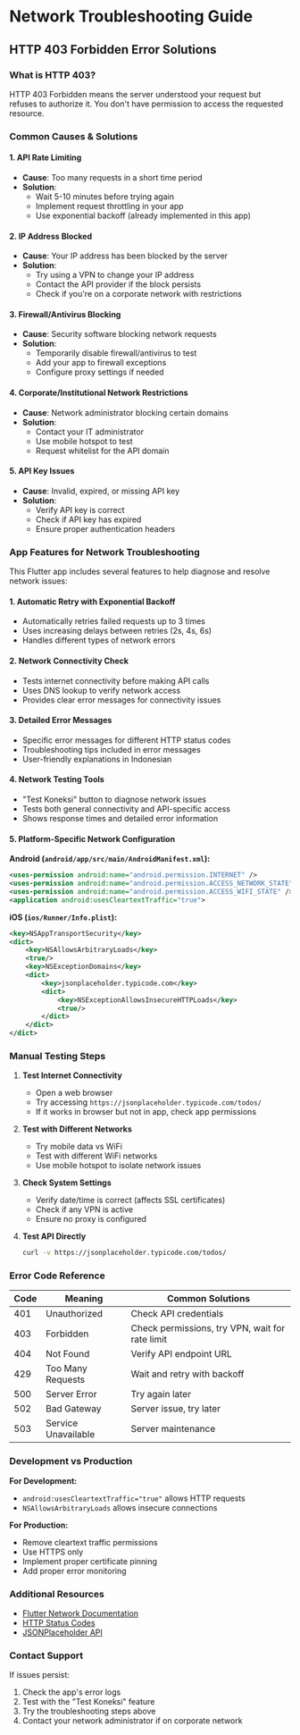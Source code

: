 # Network Troubleshooting Guide

## HTTP 403 Forbidden Error Solutions

### What is HTTP 403?
HTTP 403 Forbidden means the server understood your request but refuses to authorize it. You don't have permission to access the requested resource.

### Common Causes & Solutions

#### 1. **API Rate Limiting**
- **Cause**: Too many requests in a short time period
- **Solution**: 
  - Wait 5-10 minutes before trying again
  - Implement request throttling in your app
  - Use exponential backoff (already implemented in this app)

#### 2. **IP Address Blocked**
- **Cause**: Your IP address has been blocked by the server
- **Solution**:
  - Try using a VPN to change your IP address
  - Contact the API provider if the block persists
  - Check if you're on a corporate network with restrictions

#### 3. **Firewall/Antivirus Blocking**
- **Cause**: Security software blocking network requests
- **Solution**:
  - Temporarily disable firewall/antivirus to test
  - Add your app to firewall exceptions
  - Configure proxy settings if needed

#### 4. **Corporate/Institutional Network Restrictions**
- **Cause**: Network administrator blocking certain domains
- **Solution**:
  - Contact your IT administrator
  - Use mobile hotspot to test
  - Request whitelist for the API domain

#### 5. **API Key Issues**
- **Cause**: Invalid, expired, or missing API key
- **Solution**:
  - Verify API key is correct
  - Check if API key has expired
  - Ensure proper authentication headers

### App Features for Network Troubleshooting

This Flutter app includes several features to help diagnose and resolve network issues:

#### 1. **Automatic Retry with Exponential Backoff**
- Automatically retries failed requests up to 3 times
- Uses increasing delays between retries (2s, 4s, 6s)
- Handles different types of network errors

#### 2. **Network Connectivity Check**
- Tests internet connectivity before making API calls
- Uses DNS lookup to verify network access
- Provides clear error messages for connectivity issues

#### 3. **Detailed Error Messages**
- Specific error messages for different HTTP status codes
- Troubleshooting tips included in error messages
- User-friendly explanations in Indonesian

#### 4. **Network Testing Tools**
- "Test Koneksi" button to diagnose network issues
- Tests both general connectivity and API-specific access
- Shows response times and detailed error information

#### 5. **Platform-Specific Network Configuration**

**Android (`android/app/src/main/AndroidManifest.xml`):**
```xml
<uses-permission android:name="android.permission.INTERNET" />
<uses-permission android:name="android.permission.ACCESS_NETWORK_STATE" />
<uses-permission android:name="android.permission.ACCESS_WIFI_STATE" />
<application android:usesCleartextTraffic="true">
```

**iOS (`ios/Runner/Info.plist`):**
```xml
<key>NSAppTransportSecurity</key>
<dict>
    <key>NSAllowsArbitraryLoads</key>
    <true/>
    <key>NSExceptionDomains</key>
    <dict>
        <key>jsonplaceholder.typicode.com</key>
        <dict>
            <key>NSExceptionAllowsInsecureHTTPLoads</key>
            <true/>
        </dict>
    </dict>
</dict>
```

### Manual Testing Steps

1. **Test Internet Connectivity**
   - Open a web browser
   - Try accessing `https://jsonplaceholder.typicode.com/todos/`
   - If it works in browser but not in app, check app permissions

2. **Test with Different Networks**
   - Try mobile data vs WiFi
   - Test with different WiFi networks
   - Use mobile hotspot to isolate network issues

3. **Check System Settings**
   - Verify date/time is correct (affects SSL certificates)
   - Check if any VPN is active
   - Ensure no proxy is configured

4. **Test API Directly**
   ```bash
   curl -v https://jsonplaceholder.typicode.com/todos/
   ```

### Error Code Reference

| Code | Meaning | Common Solutions |
|------|---------|------------------|
| 401 | Unauthorized | Check API credentials |
| 403 | Forbidden | Check permissions, try VPN, wait for rate limit |
| 404 | Not Found | Verify API endpoint URL |
| 429 | Too Many Requests | Wait and retry with backoff |
| 500 | Server Error | Try again later |
| 502 | Bad Gateway | Server issue, try later |
| 503 | Service Unavailable | Server maintenance |

### Development vs Production

**For Development:**
- `android:usesCleartextTraffic="true"` allows HTTP requests
- `NSAllowsArbitraryLoads` allows insecure connections

**For Production:**
- Remove cleartext traffic permissions
- Use HTTPS only
- Implement proper certificate pinning
- Add proper error monitoring

### Additional Resources

- [Flutter Network Documentation](https://docs.flutter.dev/cookbook/networking)
- [HTTP Status Codes](https://developer.mozilla.org/en-US/docs/Web/HTTP/Status)
- [JSONPlaceholder API](https://jsonplaceholder.typicode.com/)

### Contact Support

If issues persist:
1. Check the app's error logs
2. Test with the "Test Koneksi" feature
3. Try the troubleshooting steps above
4. Contact your network administrator if on corporate network
